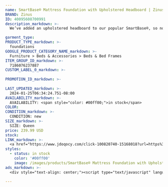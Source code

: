 ```yaml
---
name: SmartBase® Mattress Foundation with Upholstered Headboard | Zinus Queen
BRAND: Zinus
ID: 40095608700991
description_markdown: >-
  We’ve added an upholstered headboard to our popular SmartBase®, so now our most practical foundation is also design-forward. With the soft grey foam upholstery, you can now rest and relax comfortably while reading or watching a movie in bed as well as adjust the headboard up or down for four different heights depending on the height of your mattress. Featuring a clean and open design, this metal frame fits in a variety of room styles and comes with its signature full foot of underbed clearance space.

garment_type:
PRODUCT_TYPE_markdown: >-
  foundations
GOOGLE_PRODUCT_CATEGORY_NAME_markdown: >-
  Furniture > Beds & Accessories > Beds & Bed Frames
ITEM_GROUP_ID_markdown: >-
  7186076237887
CUSTOM_LABEL_0_markdown: >-
  
PROMOTION_ID_markdown: >-
  
LAST_UPDATED_markdown: >-
  2024-01-25T06:34:24.751-08:00
AVAILABILITY_markdown: >-
  AVAILABILITY: <span style="color: #00ff00;">in stock</span>
COLOR:
CONDITION_markdown: >-
  CONDITION: new
SIZE_markdown: >-
  SIZE: Queen
price: 239.99 USD
stock: 
LINK_markdown: >-
  <a href="https://www.jdoqocy.com/click-100820740-15168018?url=https%3A%2F%2Fwww.zinus.com%2Fproducts%2Fsmartbase-mattress-foundation-with-upholstered-headboard%3Fvariant%3D40095608700991" target="_blank" style="display: inline-block; padding: 10px 20px; font-size: 16px; text-align: center; text-decoration: none; cursor: pointer; border: 1px solid #3498db; color: #3498db; background-color: #fff; border-radius: 5px; transition: background-color 0.3s;">Go to Product</a>
styles:
  - status: in stock
    color: '#00ff00'
    image: /images/products/SmartBase® Mattress Foundation with Upholstered Headboard _ Zinus Queen/SmartBasewithUpholsteredHeadboard_zinus.com_-1.jpg
ads_markdown: >-
  <div style="text-align: center;"><script type="text/javascript" language="javascript" src="https://www.kqzyfj.com/placeholder-53972243?target=_top&mouseover=N"></script></div>

---
```

